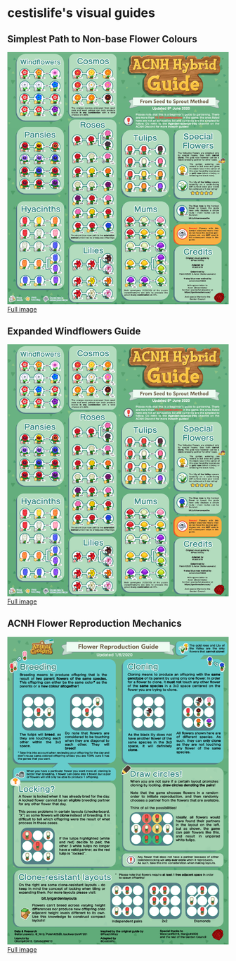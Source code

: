 # cestislife's visual guides

## Simplest Path to Non-base Flower Colours
<img src="img\breeding.png">
<a href="https://cestislife.github.io/img/breeding.png">Full image</a>

## Expanded Windflowers Guide
<img src="img\breeding.png">
<a href="https://cestislife.github.io/img/expanded_windflowers.png">Full image</a>

## ACNH Flower Reproduction Mechanics
<img src="img\reproduce.png">
<a href="https://cestislife.github.io/img/reproduce.png">Full image</a>
